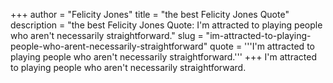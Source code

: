 +++
author = "Felicity Jones"
title = "the best Felicity Jones Quote"
description = "the best Felicity Jones Quote: I'm attracted to playing people who aren't necessarily straightforward."
slug = "im-attracted-to-playing-people-who-arent-necessarily-straightforward"
quote = '''I'm attracted to playing people who aren't necessarily straightforward.'''
+++
I'm attracted to playing people who aren't necessarily straightforward.
